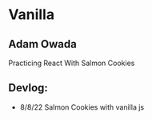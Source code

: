 # Vanilla
## Adam Owada

Practicing React With Salmon Cookies

## Devlog:
- 8/8/22 Salmon Cookies with vanilla js